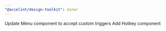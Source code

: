 ```yaml
---
"@accelint/design-toolkit": minor
---
```


Update Menu component to accept custom triggers
Add Hotkey component

